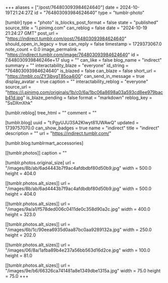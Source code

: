 +++
aliases = ["/post/764803093984624640"]
date = 2024-10-19T21:24:27Z
id = "764803093984624640"
type = "tumblr-photo"

[tumblr]
type = "photo"
is_blocks_post_format = false
state = "published"
source_title = "i.pinimg.com"
can_reblog = false
date = "2024-10-19 21:24:27 GMT"
post_url = "https://indirect.tumblr.com/post/764803093984624640"
should_open_in_legacy = true
can_reply = false
timestamp = 1729373067.0
note_count = 0.0
image_permalink = "https://indirect.tumblr.com/image/764803093984624640"
id = 7.648030939846246e+17
slug = ""
can_like = false
blog_name = "indirect"
summary = ""
interactability_blaze = "everyone"
id_string = "764803093984624640"
is_blazed = false
can_blaze = false
short_url = "https://tmblr.co/ZY3jbygT85oa4i00"
can_send_in_message = true
display_avatar = true
caption = ""
interactability_reblog = "everyone"
source_url = "https://i.pinimg.com/originals/1b/c0/6a/1bc06a8698a03a593cd8ee979bacb41d.jpg"
is_blaze_pending = false
format = "markdown"
reblog_key = "SsDXmXhk"

[tumblr.reblog]
tree_html = ""
comment = ""

[tumblr.blog]
uuid = "t:PgyUJU3SA2Klwyt81UWAwQ"
updated = 1739757070.0
can_show_badges = true
name = "indirect"
title = "indirect"
description = ""
url = "https://indirect.tumblr.com/"

[tumblr.blog.tumblrmart_accessories]

[[tumblr.photos]]
caption = ""

[tumblr.photos.original_size]
url = "/images/8b/ab/6ad4443b7f9ac4afdbdbf80d50b9.jpg"
width = 500.0
height = 404.0

[[tumblr.photos.alt_sizes]]
url = "/images/8b/ab/6ad4443b7f9ac4afdbdbf80d50b9.jpg"
width = 500.0
height = 404.0

[[tumblr.photos.alt_sizes]]
url = "/images/9a/a1/f578ded006c0411de0c358d90a2c.jpg"
width = 400.0
height = 323.0

[[tumblr.photos.alt_sizes]]
url = "/images/6b/1c/90eea6935d0aa87bc0aa9289132a.jpg"
width = 250.0
height = 202.0

[[tumblr.photos.alt_sizes]]
url = "/images/06/8a/1afba89b4e237a56bb563d16d2ce.jpg"
width = 100.0
height = 81.0

[[tumblr.photos.alt_sizes]]
url = "/images/9e/b6/66326ca741481a8e1349dbe1315a.jpg"
width = 75.0
height = 75.0
+++
